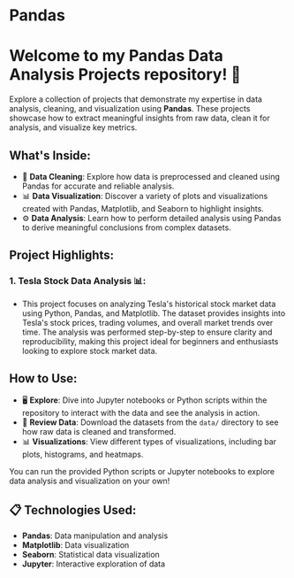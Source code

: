 # Pandas

# Welcome to my Pandas Data Analysis Projects repository! 🚀

Explore a collection of projects that demonstrate my expertise in data analysis, cleaning, and visualization using **Pandas**. These projects showcase how to extract meaningful insights from raw data, clean it for analysis, and visualize key metrics.

## What's Inside:
- 🧹 **Data Cleaning**: Explore how data is preprocessed and cleaned using Pandas for accurate and reliable analysis.
- 📊 **Data Visualization**: Discover a variety of plots and visualizations created with Pandas, Matplotlib, and Seaborn to highlight insights.
- ⚙️ **Data Analysis**: Learn how to perform detailed analysis using Pandas to derive meaningful conclusions from complex datasets.

## Project Highlights:
### 1. Tesla Stock Data Analysis 📊:

- This project focuses on analyzing Tesla's historical stock market data using Python, Pandas, and Matplotlib. The dataset provides insights into Tesla's stock prices, trading volumes, and 
  overall market trends over time. The analysis was performed step-by-step to ensure clarity and reproducibility, making this project ideal for beginners and enthusiasts looking to explore 
  stock market data.
  

## How to Use:
- 🖥️ **Explore**: Dive into Jupyter notebooks or Python scripts within the repository to interact with the data and see the analysis in action.
- 📑 **Review Data**: Download the datasets from the `data/` directory to see how raw data is cleaned and transformed.
- 📊 **Visualizations**: View different types of visualizations, including bar plots, histograms, and heatmaps.
  
You can run the provided Python scripts or Jupyter notebooks to explore data analysis and visualization on your own!

## 📋 Technologies Used:
- **Pandas**: Data manipulation and analysis
- **Matplotlib**: Data visualization
- **Seaborn**: Statistical data visualization
- **Jupyter**: Interactive exploration of data

